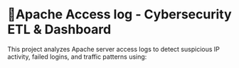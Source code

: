 # 🔐Apache Access log - Cybersecurity ETL & Dashboard

This project analyzes Apache server access logs to detect suspicious IP activity, failed logins, and traffic patterns using:

